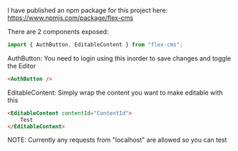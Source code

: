 I have published an npm package for this project here: https://www.npmjs.com/package/flex-cms

There are 2 components exposed:

```javascript
import { AuthButton, EditableContent } from "flex-cms";
```

AuthButton: You need to login using this inorder to save changes and toggle the Editor

```html
<AuthButton />
```

EditableContent: Simply wrap the content you want to make editable with this

```html
<EditableContent contentId="ContentId">
    Test
</EditableContent>
```

NOTE: Currently any requests from "localhost" are allowed so you can test
